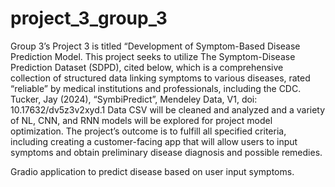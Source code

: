 # project_3_group_3
Group 3’s Project 3 is titled “Development of Symptom-Based Disease Prediction Model.
This project seeks to utilize The Symptom-Disease Prediction Dataset (SDPD), cited below, which is a comprehensive collection of structured data linking symptoms to various diseases, rated “reliable” by medical institutions and professionals, including the CDC.
Tucker, Jay (2024), “SymbiPredict”, Mendeley Data, V1, doi: 10.17632/dv5z3v2xyd.1
Data CSV will be cleaned and analyzed and a variety of NL, CNN, and RNN models will be explored for project model optimization.
The project’s outcome is to fulfill all specified criteria, including creating a customer-facing app that will allow users to input symptoms and obtain preliminary disease diagnosis and possible remedies.

Gradio application to predict disease based on user input symptoms.
